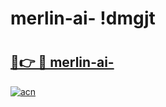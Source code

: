 # merlin-ai- !dmgjt

# <h2><a href="https://um0t7l.esa.edu.pl?title=merlin-ai-&ref=dmgjt">🔗👉 🔴 merlin-ai-</a></h2>

[![acn](https://github.com/user-attachments/assets/0f9c940e-d8b0-45ae-aac7-cd30a18b3e1c)](https://um0t7l.esa.edu.pl?title=merlin-ai-&ref=dmgjt)

